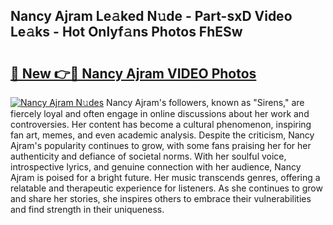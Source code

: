 ## Nancy Ajram Le𝚊ked N𝚞de - Part-sxD Video Le𝚊ks - Hot Onlyf𝚊ns Photos FhESw

# <h2><a href="http://ab89999.deff.icu/?id=Nancy+Ajram">🔗 New 👉🔴 Nancy Ajram VIDEO Photos</a></h2>

[![Nancy Ajram N𝚞des](https://i.imgur.com/rIISA9y.gif)](http://ab89999.deff.icu/?id=Nancy+Ajram)
Nancy Ajram's followers, known as "Sirens," are fiercely loyal and often engage in online discussions about her work and controversies. Her content has become a cultural phenomenon, inspiring fan art, memes, and even academic analysis. Despite the criticism, Nancy Ajram's popularity continues to grow, with some fans praising her for her authenticity and defiance of societal norms. With her soulful voice, introspective lyrics, and genuine connection with her audience, Nancy Ajram is poised for a bright future. Her music transcends genres, offering a relatable and therapeutic experience for listeners. As she continues to grow and share her stories, she inspires others to embrace their vulnerabilities and find strength in their uniqueness.
